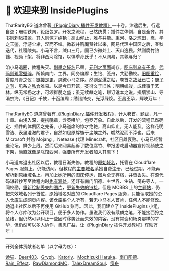 # 👋 欢迎来到 InsidePlugins

ThatRarityEG 道席曾著[《PluginDiary 插件开发教程》](https://www.mcbbs.net/thread-1163259-1-3.html)一十卷。津逮后生，行远自迩；珊瑚铁网，钜细包罗。开发之流程，已然统贯；插件之体例，自是全齐。其书则刺凤描鸾，其人则惊才绝艳；高山仰止，难与并能。秉河、洛之琼田，嵩、华之玉鉴，浮游尘垢，涅而不缁。微软并购魔赞社以来，网易代理中国区之后，春秋迭代，社稷陵夷。小马不言，缄口三月。固已少微处士、天山逸民。然则腐竹锒铛、视频下架，将非西河除馆，以惧季孙氏乎！不从网易，其孰与归？

洎小马退圈，教程失灭。[副墨之域名](https://plgdev.xuogroup.top)已替，[元刊之页面](https://plugin-diary.pages.dev)尚存。[图床则乌有子虚](https://github.com/Andy-K-Sparklight/PluginDiary/issues/2)，[代码则玑零壁碎](https://github.com/Andy-K-Sparklight/PluginDiary/issues/5)。所赖南门、主界，同务编摩；生钻、笺舟，共勤勘校。[旧图重绘](https://github.com/Andy-K-Sparklight/PluginDiary/pull/3)，曾度丹青之仪；[链接是更](https://github.com/RawDiamondMC/PluginDiary/commit/8c89c196fd6d740a51cb0802bb32cf5f594fb0e9)，夙鍼小马之序。然则[泥潭之帖](https://www.mcbbs.net/thread-1163259-1-3.html)，卷首之[故址](https://plgdev.xuogroup.top)已亡；[庚子之刊](https://plugin-diary.pages.dev)，见系之[私仓](https://github.com/Andy-K-Sparklight/PluginDiary)难易。以是今日开馆，芟衍文于旧帙；明朝编竣，成佳事于艺林。纵无常杨之才，可颂群朋之盛；虽无续麟之笔，聊订讹本之说。撮壤崇山、导涓宗海。《日记》千帙，十函编周；绣错绮交，光浮绿焕。丕昌丕承，辉映万年！

---

ThatRarityEG 道席曾著有[《PluginDiary 插件开发教程》](https://www.mcbbs.net/thread-1163259-1-3.html)，计入卷首、题跋，凡一十章。由浅入深，提携晚辈，含英咀华，包罗万象。自此以后，开发的流程已然确定、插件的体例因之完备。小马道席的惊才绝艳，高山仰止，无人能及。这样花明雪洁、表里澄澈的君子，自然如屈原蜉蝣于尘埃之外，皭然泥而不滓也。后来 Microsoft 并购 Mojang ，Netease 代理 Minecraft，社区日趋衰败。小马已经暂退论坛，鲜少上线。然而后来网易起诉了数位腐竹、举报游戏启动器宣传视频使之下架，简直就像是除馆西河，强要所有开发者加入其麾下！

小马道席退出社区以后，教程日渐失修。教程的[原始域名](https://plugin-diary.pages.dev)，托管在 Cloudflare Pages 服务上，仍能访问。但教程的[主要域名](https://plgdev.xuogroup.top)系她自费注册，已经过期，不能再解析到原始域名上。再加上[她所用的图床停运](https://github.com/Andy-K-Sparklight/PluginDiary/issues/2)，图片全无存档，并皆丢失。在源代码辗转抄写至教程内时[也有漏处](https://github.com/Andy-K-Sparklight/PluginDiary/pull/6)。还好有南门阳德、主世界、生钻、笺舟等人，一同校勘，[重新绘制丢失的图片](https://github.com/Andy-K-Sparklight/PluginDiary/pull/3)，[更新失效的链接](https://github.com/RawDiamondMC/PluginDiary/commit/8c89c196fd6d740a51cb0802bb32cf5f594fb0e9)。但是 MCBBS 上的[主题帖](https://www.mcbbs.net/thread-1163259-1-3.html)，仍把失效域名列于首位，原始域名对应的 Cloudflare Pages 服务，只能读取她的[个人仓库](https://github.com/Andy-K-Sparklight/PluginDiary)生成网页内容。该仓库系个人所有，若无小马本人首肯，任何人不能修改。她退出社区以后不再使用 GitHub 账号。因此，我们建立了 InsidePlugins 小组，将个人仓库改为公开项目，便于多人协作。虽说我们没有续麟之笔，不能接西狩之坠绪，但仍然可以纠正一些因时移势迁而失效的内容。没有常衮和杨炎那样的才华，但仍然可以多人协作，集思广益，让《PluginDiary 插件开发教程》辉映万年！

---

开列全体贡献者名单（以字母为序）：

[馋猫](https://github.com/yinghaoting)、[Deer403](https://github.com/Deer403)、[Gryph](https://github.com/gryphs)、[Katorly](https://github.com/katorly)、[Mochizuki Haruka](https://github.com/KouyouX)、[南门阳德](https://github.com/nanmenyangde)、[Rain_Effect](https://github.com/RainEffect)、[RawDiamondMC](https://github.com/RawDiamondMC)、[TalexDreamSoul](https://github.com/TalexDreamSoul)、[笺舟](https://github.com/William-Shi233)
